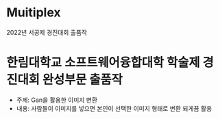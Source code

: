 # Muitiplex
2022년 서공제 경진대회 출품작

# 한림대학교 소프트웨어융합대학 학술제 경진대회 완성부문 출품작
- 주제: Gan을 활용한 이미지 변환
- 내용: 사람들이 이미지를 넣으면 본인이 선택한 이미지 형태로 변환 되게끔 활용  
